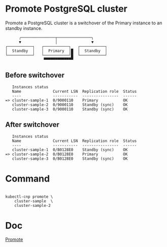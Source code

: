 
# Promote PostgreSQL cluster

Promote a PostgreSQL cluster is a switchover of the Primary instance to an standby instance.

```
      ╭───────────────┬───────────────╮
      ▼               │               ▼
┌───────────┐   ┌───────────┐   ┌───────────┐
│  Standby  │   │  Primary  │█  │  Standby  │
└───────────┘   └───────────┘█  └───────────┘
                 ▀▀▀▀▀▀▀▀▀▀▀▀▀ 
```

## Before switchover

```
   Instances status
   Name              Current LSN  Replication role  Status 
   ----              -----------  ----------------  ------ 
=> cluster-sample-1  0/9000110    Primary           OK     
   cluster-sample-2  0/9000110    Standby (sync)    OK     
   cluster-sample-3  0/9000110    Standby (sync)    OK     
```

## After switchover

```
   Instances status
   Name              Current LSN  Replication role  Status  
   ----              -----------  ----------------  ------  
   cluster-sample-1  0/B0128E0    Standby (sync)    OK      
=> cluster-sample-2  0/B0128E0    Primary           OK      
   cluster-sample-3  0/B0128E0    Standby (sync)    OK      
```

# Command

```

kubectl-cnp promote \
    cluster-sample  \
    cluster-sample-2

```

# Doc

[Promote](https://cloudnative-pg.io/documentation/1.25/kubectl-plugin/#promote)
